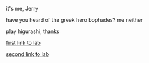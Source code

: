 
it's me, Jerry

have you heard of the greek hero bophades? me neither

play higurashi, thanks

[first link to lab](lab-report-1-week-2.md)

[second link to lab](https://jexu07.github.io/cse15l-lab-reports/lab-report-1-week-2.html)
